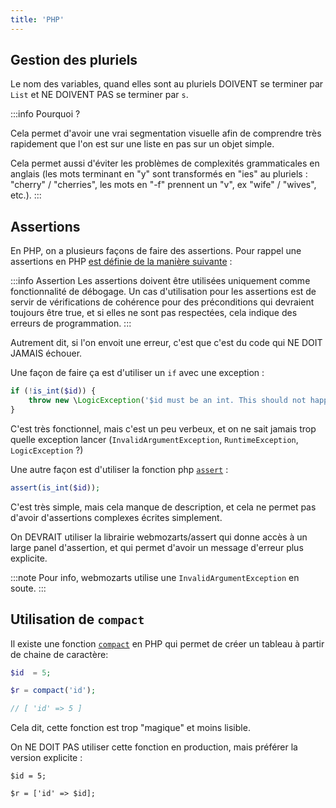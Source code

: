 ```yaml
---
title: 'PHP'
---
```



## Gestion des pluriels

Le nom des variables, quand elles sont au pluriels DOIVENT se terminer par `List` et NE DOIVENT PAS se terminer par `s`.

:::info Pourquoi ?

Cela permet d'avoir une vrai segmentation visuelle afin de comprendre très rapidement que l'on est sur une liste en pas sur un objet simple.

Cela permet aussi d'éviter les problèmes de complexités grammaticales en anglais (les mots terminant en "y" sont transformés en "ies" au pluriels : "cherry" / "cherries", les mots en "-f" prennent un "v", ex "wife" / "wives", etc.).
:::

## Assertions

En PHP, on a plusieurs façons de faire des assertions. Pour rappel une assertions en PHP [est définie de la manière suivante](https://www.php.net/assert) : 

:::info Assertion
Les assertions doivent être utilisées uniquement comme fonctionnalité de débogage. Un cas d'utilisation pour les assertions est de servir de vérifications de cohérence pour des préconditions qui devraient toujours être true, et si elles ne sont pas respectées, cela indique des erreurs de programmation.
:::

Autrement dit, si l'on envoit une erreur, c'est que c'est du code qui NE DOIT JAMAIS échouer.

Une façon de faire ça est d'utiliser un `if` avec une exception :

```php
if (!is_int($id)) {
    throw new \LogicException('$id must be an int. This should not happen.');
}
```

C'est très fonctionnel, mais c'est un peu verbeux, et on ne sait jamais trop quelle exception lancer (`InvalidArgumentException`, `RuntimeException`, `LogicException` ?)

Une autre façon est d'utiliser la fonction php [`assert`](https://www.php.net/assert) : 


```php
assert(is_int($id));
```

C'est très simple, mais cela manque de description, et cela ne permet pas d'avoir d'assertions complexes écrites simplement.

On DEVRAIT utiliser la librairie webmozarts/assert qui donne accès à un large panel d'assertion, et qui permet d'avoir un message d'erreur plus explicite.

:::note
Pour info, webmozarts utilise une `InvalidArgumentException` en soute.
:::

## Utilisation de `compact`

Il existe une fonction [`compact`](https://www.php.net/compact) en PHP qui permet de créer un tableau à partir de chaine de caractère:

```php
$id  = 5;

$r = compact('id');

// [ 'id' => 5 ]
```

Cela dit, cette fonction est trop "magique" et moins lisible.

On NE DOIT PAS utiliser cette fonction en production, mais préférer la version explicite :

```
$id = 5;

$r = ['id' => $id];
```
